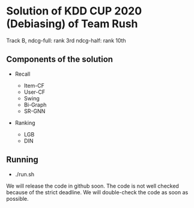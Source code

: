 # Solution of KDD CUP 2020 (Debiasing) of Team Rush
Track B,
ndcg-full: rank 3rd
ndcg-half: rank 10th

## Components of the solution
- Recall
    - Item-CF
    - User-CF
    - Swing
    - Bi-Graph
    - SR-GNN
    
- Ranking
    - LGB
    - DIN
    
## Running
- ./run.sh

We will release the code in github soon. The code is not well checked because of the strict deadline.
We will double-check the code as soon as possible.
    
    

